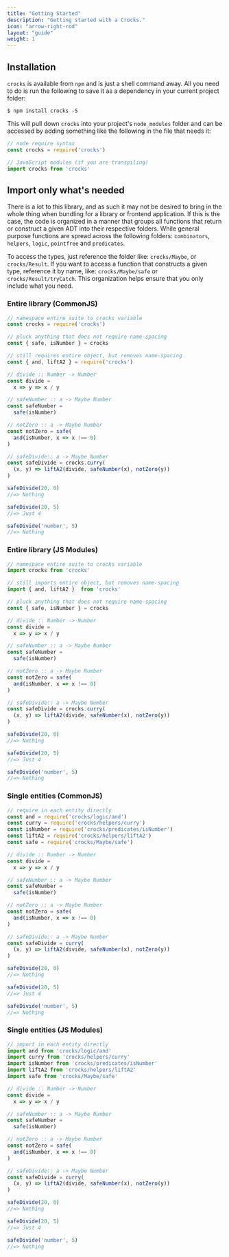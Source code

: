 ```yaml
---
title: "Getting Started"
description: "Getting started with a Crocks."
icon: "arrow-right-rod"
layout: "guide"
weight: 1
---
```


<article id="installation">

## Installation
`crocks` is available from `npm` and is just a shell command away. All you need
to do is run the following to save it as a dependency in your current project
folder:

```
$ npm install crocks -S
```

This will pull down `crocks` into your project's `node_modules` folder and can
be accessed by adding something like the following in the file that needs it:

```javascript
// node require syntax
const crocks = require('crocks')

// JavaScript modules (if you are transpiling)
import crocks from 'crocks'
```

</article>

<article id="import-only-what-you-need">

## Import only what's needed

There is a lot to this library, and as such it may not be desired to bring in
the whole thing when bundling for a library or frontend application. If
this is the case, the code is organized in a manner that groups all functions
that return or construct a given ADT into their respective folders. While
general purpose functions are spread across the following
folders: `combinators`, `helpers`, `logic`, `pointfree` and `predicates`.

To access the types, just reference the folder like: `crocks/Maybe`, or
`crocks/Result`. If you want to access a function that constructs a given type,
reference it by name, like: `crocks/Maybe/safe` or `crocks/Result/tryCatch`.
This organization helps ensure that you only include what you need.

### Entire library (CommonJS)

```javascript
// namespace entire suite to crocks variable
const crocks = require('crocks')

// pluck anything that does not require name-spacing
const { safe, isNumber } = crocks

// still requires entire object, but removes name-spacing
const { and, liftA2 } = require('crocks')

// divide :: Number -> Number
const divide =
  x => y => x / y

// safeNumber :: a -> Maybe Number
const safeNumber =
  safe(isNumber)

// notZero :: a -> Maybe Number
const notZero = safe(
  and(isNumber, x => x !== 0)
)

// safeDivide:: a -> Maybe Number
const safeDivide = crocks.curry(
  (x, y) => liftA2(divide, safeNumber(x), notZero(y))
)

safeDivide(20, 0)
//=> Nothing

safeDivide(20, 5)
//=> Just 4

safeDivide('number', 5)
//=> Nothing
```

### Entire library (JS Modules)

```javascript
// namespace entire suite to crocks variable
import crocks from 'crocks'

// still imports entire object, but removes name-spacing
import { and, liftA2 }  from 'crocks'

// pluck anything that does not require name-spacing
const { safe, isNumber } = crocks

// divide :: Number -> Number
const divide =
  x => y => x / y

// safeNumber :: a -> Maybe Number
const safeNumber =
  safe(isNumber)

// notZero :: a -> Maybe Number
const notZero = safe(
  and(isNumber, x => x !== 0)
)

// safeDivide:: a -> Maybe Number
const safeDivide = crocks.curry(
  (x, y) => liftA2(divide, safeNumber(x), notZero(y))
)

safeDivide(20, 0)
//=> Nothing

safeDivide(20, 5)
//=> Just 4

safeDivide('number', 5)
//=> Nothing
```

### Single entities (CommonJS)

```javascript
// require in each entity directly
const and = require('crocks/logic/and')
const curry = require('crocks/helpers/curry')
const isNumber = require('crocks/predicates/isNumber')
const liftA2 = require('crocks/helpers/liftA2')
const safe = require('crocks/Maybe/safe')

// divide :: Number -> Number
const divide =
  x => y => x / y

// safeNumber :: a -> Maybe Number
const safeNumber =
  safe(isNumber)

// notZero :: a -> Maybe Number
const notZero = safe(
  and(isNumber, x => x !== 0)
)

// safeDivide:: a -> Maybe Number
const safeDivide = curry(
  (x, y) => liftA2(divide, safeNumber(x), notZero(y))
)

safeDivide(20, 0)
//=> Nothing

safeDivide(20, 5)
//=> Just 4

safeDivide('number', 5)
//=> Nothing
```

### Single entities (JS Modules)

```javascript
// import in each entity directly
import and from 'crocks/logic/and'
import curry from 'crocks/helpers/curry'
import isNumber from 'crocks/predicates/isNumber'
import liftA2 from 'crocks/helpers/liftA2'
import safe from 'crocks/Maybe/safe'

// divide :: Number -> Number
const divide =
  x => y => x / y

// safeNumber :: a -> Maybe Number
const safeNumber =
  safe(isNumber)

// notZero :: a -> Maybe Number
const notZero = safe(
  and(isNumber, x => x !== 0)
)

// safeDivide:: a -> Maybe Number
const safeDivide = curry(
  (x, y) => liftA2(divide, safeNumber(x), notZero(y))
)

safeDivide(20, 0)
//=> Nothing

safeDivide(20, 5)
//=> Just 4

safeDivide('number', 5)
//=> Nothing
```

</article>
